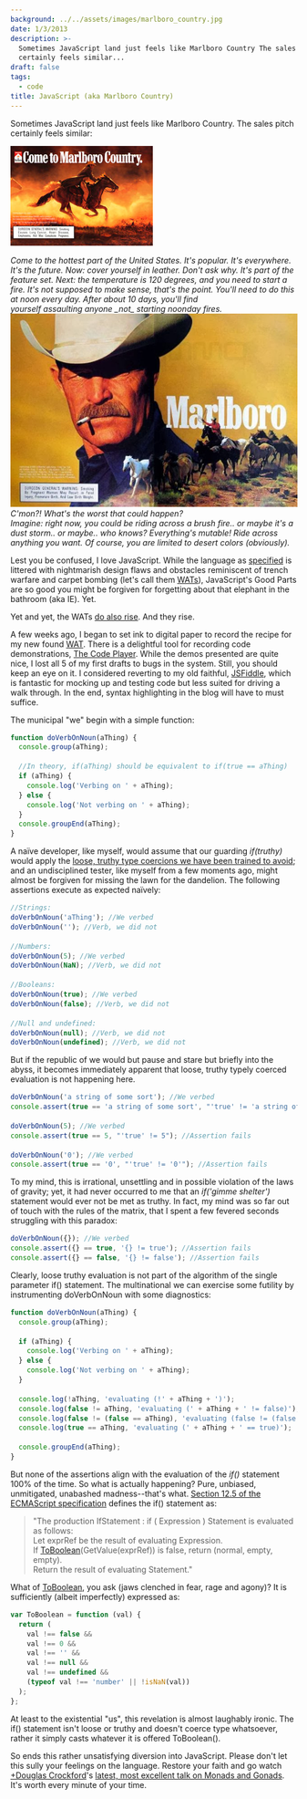 ```yaml
---
background: ../../assets/images/marlboro_country.jpg
date: 1/3/2013
description: >-
  Sometimes JavaScript land just feels like Marlboro Country The sales pitch
  certainly feels similar...
draft: false
tags:
  - code
title: JavaScript (aka Marlboro Country)
---
```

  
Sometimes JavaScript land just feels like Marlboro Country. The sales pitch certainly feels similar:  
  
![marlboro country horse rider](https://github.com/crfroehlich/cdn/raw/main/images/marlboro_country_horse_rider.jpg)  
  
_Come to the hottest part of the United States. It's popular. It's everywhere. It's the future. Now: cover yourself in leather. Don't ask why. It's part of the feature set. Next: the temperature is 120 degrees, and you need to start a fire. It's not supposed to make sense, that's the point. You'll need to do this at noon every day. After about 10 days, you'll find yourself assaulting anyone \_not\_ starting noonday fires._  
![marlboro man](https://github.com/crfroehlich/cdn/raw/main/images/marlboro_man.jpg)  
_C'mon?! What's the worst that could happen?_  
_Imagine: right now, you could be riding across a brush fire.. or maybe it's a dust storm.. or maybe.. who knows? Everything's mutable! Ride across anything you want. Of course, you are limited to desert colors (obviously)._  
  
Lest you be confused, I love JavaScript. While the language as [specified](http://www.ecma-international.org/ecma-262/5.1/) is littered with nightmarish design flaws and obstacles reminiscent of trench warfare and carpet bombing (let's call them [WATs](https://www.destroyallsoftware.com/talks/wat)), JavaScript's Good Parts are so good you might be forgiven for forgetting about that elephant in the bathroom (aka IE). Yet.  
  
Yet and yet, the WATs [do also rise](http://www.workpump.com/bugcount/bugcount.html). And they rise.  
  
A few weeks ago, I began to set ink to digital paper to record the recipe for my new found [WAT](http://www.urbandictionary.com/define.php?term=wat&defid=3322419). There is a delightful tool for recording code demonstrations, [The Code Player](http://thecodeplayer.com/). While the demos presented are quite nice, I lost all 5 of my first drafts to bugs in the system. Still, you should keep an eye on it. I considered reverting to my old faithful, [JSFiddle](http://jsfiddle.net/), which is fantastic for mocking up and testing code but less suited for driving a walk through. In the end, syntax highlighting in the blog will have to must suffice.  
  
The municipal "we" begin with a simple function:  
  
```js  
function doVerbOnNoun(aThing) {  
  console.group(aThing);  
  
  //In theory, if(aThing) should be equivalent to if(true == aThing)  
  if (aThing) {  
    console.log('Verbing on ' + aThing);  
  } else {  
    console.log('Not verbing on ' + aThing);  
  }  
  console.groupEnd(aThing);  
}  
```  
  
A naïve developer, like myself, would assume that our guarding _if(truthy)_ would apply the [loose, truthy type coercions we have been trained to avoid](http://bonsaiden.github.com/JavaScript-Garden/#types.equality); and an undisciplined tester, like myself from a few moments ago, might almost be forgiven for missing the lawn for the dandelion. The following assertions execute as expected naïvely:  
  
```js  
//Strings:  
doVerbOnNoun('aThing'); //We verbed  
doVerbOnNoun(''); //Verb, we did not  
  
//Numbers:  
doVerbOnNoun(5); //We verbed  
doVerbOnNoun(NaN); //Verb, we did not  
  
//Booleans:  
doVerbOnNoun(true); //We verbed  
doVerbOnNoun(false); //Verb, we did not  
  
//Null and undefined:  
doVerbOnNoun(null); //Verb, we did not  
doVerbOnNoun(undefined); //Verb, we did not  
```  
  
But if the republic of we would but pause and stare but briefly into the abyss, it becomes immediately apparent that loose, truthy typely coerced evaluation is not happening here.  
  
```js  
doVerbOnNoun('a string of some sort'); //We verbed  
console.assert(true == 'a string of some sort', "'true' != 'a string of some sort'"); //Assertion fails  
  
doVerbOnNoun(5); //We verbed  
console.assert(true == 5, "'true' != 5"); //Assertion fails  
  
doVerbOnNoun('0'); //We verbed  
console.assert(true == '0', "'true' != '0'"); //Assertion fails  
```  
  
To my mind, this is irrational, unsettling and in possible violation of the laws of gravity; yet, it had never occurred to me that an _if('gimme shelter')_ statement would ever not be met as truthy. In fact, my mind was so far out of touch with the rules of the matrix, that I spent a few fevered seconds struggling with this paradox:  
  
```js  
doVerbOnNoun({}); //We verbed  
console.assert({} == true, '{} != true'); //Assertion fails  
console.assert({} == false, '{} != false'); //Assertion fails  
```  
  
Clearly, loose truthy evaluation is not part of the algorithm of the single parameter if() statement. The multinational we can exercise some futility by instrumenting doVerbOnNoun with some diagnostics:  
  
```js  
function doVerbOnNoun(aThing) {  
  console.group(aThing);  
  
  if (aThing) {  
    console.log('Verbing on ' + aThing);  
  } else {  
    console.log('Not verbing on ' + aThing);  
  }  
  
  console.log(!aThing, 'evaluating (!' + aThing + ')');  
  console.log(false != aThing, 'evaluating (' + aThing + ' != false)');  
  console.log(false != (false == aThing), 'evaluating (false != (false == ' + aThing + ')');  
  console.log(true == aThing, 'evaluating (' + aThing + ' == true)');  
  
  console.groupEnd(aThing);  
}  
```  
  
But none of the assertions align with the evaluation of the _if()_ statement 100% of the time. So what is actually happening? Pure, unbiased, unmitigated, unabashed madness--that's what. [Section 12.5 of the ECMAScript specification](http://www.ecma-international.org/ecma-262/5.1/#sec-12.5) defines the if() statement as:  
  
> "The production IfStatement : if ( Expression ) Statement is evaluated as follows:  
> Let exprRef be the result of evaluating Expression.  
> If [ToBoolean](http://www.ecma-international.org/ecma-262/5.1/#sec-9.2)(GetValue(exprRef)) is false, return (normal, empty, empty).  
> Return the result of evaluating Statement."  
  
What of [ToBoolean](http://www.ecma-international.org/ecma-262/5.1/#sec-9.2), you ask (jaws clenched in fear, rage and agony)? It is sufficiently (albeit imperfectly) expressed as:  
  
```js  
var ToBoolean = function (val) {  
  return (  
    val !== false &&  
    val !== 0 &&  
    val !== '' &&  
    val !== null &&  
    val !== undefined &&  
    (typeof val !== 'number' || !isNaN(val))  
  );  
};  
```  
  
At least to the existential "us", this revelation is almost laughably ironic. The if() statement isn't loose or truthy and doesn't coerce type whatsoever, rather it simply casts whatever it is offered ToBoolean().  
  
So ends this rather unsatisfying diversion into JavaScript. Please don't let this sully your feelings on the language. Restore your faith and go watch [+Douglas Crockford](http://plus.google.com/118095276221607585885)'s [latest, most excellent talk on Monads and Gonads](http://www.youtube.com/watch?v=dkZFtimgAcM). It's worth every minute of your time.  
